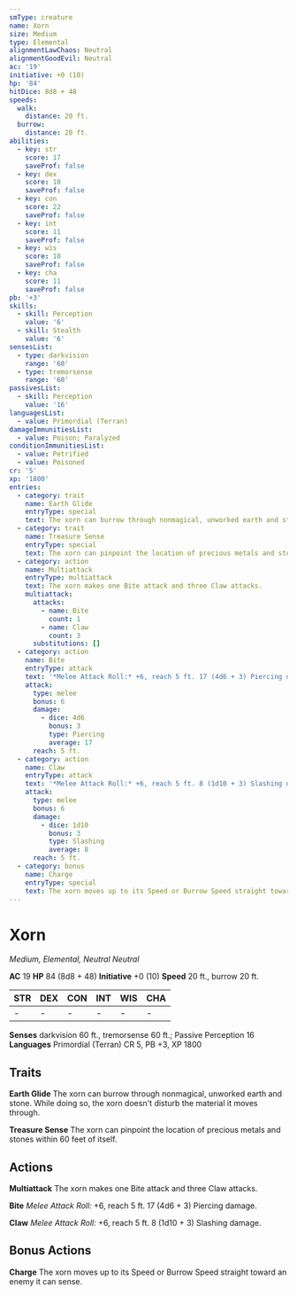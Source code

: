 ```yaml
---
smType: creature
name: Xorn
size: Medium
type: Elemental
alignmentLawChaos: Neutral
alignmentGoodEvil: Neutral
ac: '19'
initiative: +0 (10)
hp: '84'
hitDice: 8d8 + 48
speeds:
  walk:
    distance: 20 ft.
  burrow:
    distance: 20 ft.
abilities:
  - key: str
    score: 17
    saveProf: false
  - key: dex
    score: 10
    saveProf: false
  - key: con
    score: 22
    saveProf: false
  - key: int
    score: 11
    saveProf: false
  - key: wis
    score: 10
    saveProf: false
  - key: cha
    score: 11
    saveProf: false
pb: '+3'
skills:
  - skill: Perception
    value: '6'
  - skill: Stealth
    value: '6'
sensesList:
  - type: darkvision
    range: '60'
  - type: tremorsense
    range: '60'
passivesList:
  - skill: Perception
    value: '16'
languagesList:
  - value: Primordial (Terran)
damageImmunitiesList:
  - value: Poison; Paralyzed
conditionImmunitiesList:
  - value: Petrified
  - value: Poisoned
cr: '5'
xp: '1800'
entries:
  - category: trait
    name: Earth Glide
    entryType: special
    text: The xorn can burrow through nonmagical, unworked earth and stone. While doing so, the xorn doesn't disturb the material it moves through.
  - category: trait
    name: Treasure Sense
    entryType: special
    text: The xorn can pinpoint the location of precious metals and stones within 60 feet of itself.
  - category: action
    name: Multiattack
    entryType: multiattack
    text: The xorn makes one Bite attack and three Claw attacks.
    multiattack:
      attacks:
        - name: Bite
          count: 1
        - name: Claw
          count: 3
      substitutions: []
  - category: action
    name: Bite
    entryType: attack
    text: '*Melee Attack Roll:* +6, reach 5 ft. 17 (4d6 + 3) Piercing damage.'
    attack:
      type: melee
      bonus: 6
      damage:
        - dice: 4d6
          bonus: 3
          type: Piercing
          average: 17
      reach: 5 ft.
  - category: action
    name: Claw
    entryType: attack
    text: '*Melee Attack Roll:* +6, reach 5 ft. 8 (1d10 + 3) Slashing damage.'
    attack:
      type: melee
      bonus: 6
      damage:
        - dice: 1d10
          bonus: 3
          type: Slashing
          average: 8
      reach: 5 ft.
  - category: bonus
    name: Charge
    entryType: special
    text: The xorn moves up to its Speed or Burrow Speed straight toward an enemy it can sense.
---
```


# Xorn
*Medium, Elemental, Neutral Neutral*

**AC** 19
**HP** 84 (8d8 + 48)
**Initiative** +0 (10)
**Speed** 20 ft., burrow 20 ft.

| STR | DEX | CON | INT | WIS | CHA |
| --- | --- | --- | --- | --- | --- |
| - | - | - | - | - | - |

**Senses** darkvision 60 ft., tremorsense 60 ft.; Passive Perception 16
**Languages** Primordial (Terran)
CR 5, PB +3, XP 1800

## Traits

**Earth Glide**
The xorn can burrow through nonmagical, unworked earth and stone. While doing so, the xorn doesn't disturb the material it moves through.

**Treasure Sense**
The xorn can pinpoint the location of precious metals and stones within 60 feet of itself.

## Actions

**Multiattack**
The xorn makes one Bite attack and three Claw attacks.

**Bite**
*Melee Attack Roll:* +6, reach 5 ft. 17 (4d6 + 3) Piercing damage.

**Claw**
*Melee Attack Roll:* +6, reach 5 ft. 8 (1d10 + 3) Slashing damage.

## Bonus Actions

**Charge**
The xorn moves up to its Speed or Burrow Speed straight toward an enemy it can sense.
